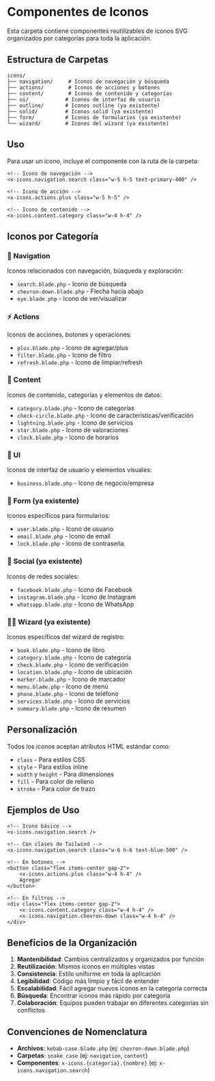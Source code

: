 # Componentes de Iconos

Esta carpeta contiene componentes reutilizables de iconos SVG organizados por categorías para toda la aplicación.

## Estructura de Carpetas

```
icons/
├── navigation/     # Iconos de navegación y búsqueda
├── actions/        # Iconos de acciones y botones
├── content/        # Iconos de contenido y categorías
├── ui/            # Iconos de interfaz de usuario
├── outline/       # Iconos outline (ya existente)
├── solid/         # Iconos solid (ya existente)
├── form/          # Iconos de formularios (ya existente)
└── wizard/        # Iconos del wizard (ya existente)
```

## Uso

Para usar un icono, incluye el componente con la ruta de la carpeta:

```blade
<!-- Icono de navegación -->
<x-icons.navigation.search class="w-5 h-5 text-primary-400" />

<!-- Icono de acción -->
<x-icons.actions.plus class="w-5 h-5" />

<!-- Icono de contenido -->
<x-icons.content.category class="w-4 h-4" />
```

## Iconos por Categoría

### 🧭 Navigation

Iconos relacionados con navegación, búsqueda y exploración:

-   `search.blade.php` - Icono de búsqueda
-   `chevron-down.blade.php` - Flecha hacia abajo
-   `eye.blade.php` - Icono de ver/visualizar

### ⚡ Actions

Iconos de acciones, botones y operaciones:

-   `plus.blade.php` - Icono de agregar/plus
-   `filter.blade.php` - Icono de filtro
-   `refresh.blade.php` - Icono de limpiar/refresh

### 📄 Content

Iconos de contenido, categorías y elementos de datos:

-   `category.blade.php` - Icono de categorías
-   `check-circle.blade.php` - Icono de características/verificación
-   `lightning.blade.php` - Icono de servicios
-   `star.blade.php` - Icono de valoraciones
-   `clock.blade.php` - Icono de horarios

### 🎨 UI

Iconos de interfaz de usuario y elementos visuales:

-   `business.blade.php` - Icono de negocio/empresa

### 📝 Form (ya existente)

Iconos específicos para formularios:

-   `user.blade.php` - Icono de usuario
-   `email.blade.php` - Icono de email
-   `lock.blade.php` - Icono de contraseña

### 🔗 Social (ya existente)

Iconos de redes sociales:

-   `facebook.blade.php` - Icono de Facebook
-   `instagram.blade.php` - Icono de Instagram
-   `whatsapp.blade.php` - Icono de WhatsApp

### 🧙‍♂️ Wizard (ya existente)

Iconos específicos del wizard de registro:

-   `book.blade.php` - Icono de libro
-   `category.blade.php` - Icono de categoría
-   `check.blade.php` - Icono de verificación
-   `location.blade.php` - Icono de ubicación
-   `marker.blade.php` - Icono de marcador
-   `menu.blade.php` - Icono de menú
-   `phone.blade.php` - Icono de teléfono
-   `services.blade.php` - Icono de servicios
-   `summary.blade.php` - Icono de resumen

## Personalización

Todos los iconos aceptan atributos HTML estándar como:

-   `class` - Para estilos CSS
-   `style` - Para estilos inline
-   `width` y `height` - Para dimensiones
-   `fill` - Para color de relleno
-   `stroke` - Para color de trazo

## Ejemplos de Uso

```blade
<!-- Icono básico -->
<x-icons.navigation.search />

<!-- Con clases de Tailwind -->
<x-icons.navigation.search class="w-6 h-6 text-blue-500" />

<!-- En botones -->
<button class="flex items-center gap-2">
    <x-icons.actions.plus class="w-4 h-4" />
    Agregar
</button>

<!-- En filtros -->
<div class="flex items-center gap-2">
    <x-icons.content.category class="w-4 h-4" />
    <x-icons.navigation.chevron-down class="w-4 h-4" />
</div>
```

## Beneficios de la Organización

1. **Mantenibilidad**: Cambios centralizados y organizados por función
2. **Reutilización**: Mismos iconos en múltiples vistas
3. **Consistencia**: Estilo uniforme en toda la aplicación
4. **Legibilidad**: Código más limpio y fácil de entender
5. **Escalabilidad**: Fácil agregar nuevos iconos en la categoría correcta
6. **Búsqueda**: Encontrar iconos más rápido por categoría
7. **Colaboración**: Equipos pueden trabajar en diferentes categorías sin conflictos

## Convenciones de Nomenclatura

-   **Archivos**: `kebab-case.blade.php` (ej: `chevron-down.blade.php`)
-   **Carpetas**: `snake_case` (ej: `navigation`, `content`)
-   **Componentes**: `x-icons.{categoria}.{nombre}` (ej: `x-icons.navigation.search`)
